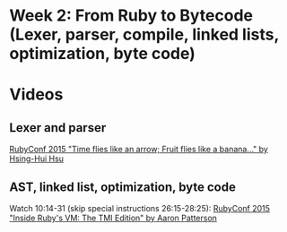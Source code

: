 # Week 2: From Ruby to Bytecode (Lexer, parser, compile, linked lists, optimization, byte code)

# Videos

## Lexer and parser
[RubyConf 2015 "Time flies like an arrow; Fruit flies like a banana..." by Hsing-Hui Hsu](https://www.youtube.com/watch?v=lCtzFWAPDP4)


## AST, linked list, optimization, byte code
Watch 10:14-31 (skip special instructions 26:15-28:25): [RubyConf 2015 "Inside Ruby's VM: The TMI Edition" by Aaron Patterson](https://www.youtube.com/watch?v=CT8JSJkymZM)
